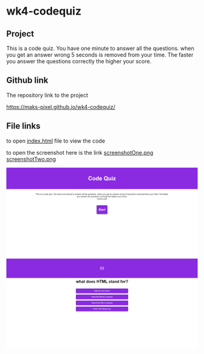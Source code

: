 # wk4-codequiz
## Project
This is a code quiz. You have one minute to answer all the questions. when you get an answer wrong 5 seconds is removed from your time. The faster you answer the questions correctly the higher your score.

## Github link
The repository link to the project

https://maks-pixel.github.io/wk4-codequiz/

## File links
to open [index.html](index.html) file to view the code

to open the screenshot here is the link [screenshotOne.png](assets/images/screenshotOne.png) [screenshotTwo.png](assets/images/screenshotTwo.png)

![Screenshot](assets/images/screenshotOne.png)
![Screenshot](assets/images/screenshotTwo.png)

